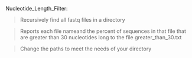 Nucleotide_Length_Filter:

> Recursively find all fastq files in a directory 

> Reports each file nameand the percent of sequences in that file that are greater than 30 nucleotides long to the file greater_than_30.txt

> Change the paths to meet the needs of your directory
